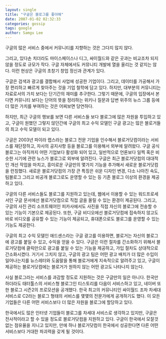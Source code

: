```yaml
---
layout: single
title: "구글은 블로그를 좋아해"
date: 2007-01-02 02:32:33
categories: gossip
tags: google
author: Samgu Lee
---
```


구글의 많은 서비스 중에서 커뮤니티를 지향하는 것은 그다지 많지 않다.

그리고, 있다손 치더라도 마이스페이스나 디그, 싸이월드와 같은 곳과는 비교조차 되지 않을 정도로 규모가 작다. 구글 자체에서도 커뮤니티 개발에 열을 올리는 것 같지는 않다. 이런 현상은 구글의 초창기 창업 정신과 관계가 있다.

구글은 검색과 광고를 결합해서 사업에 성공한 기업이다. 그리고, 데이터를 가공해서 가장 편리하고 빠르게 찾아주는 것을 기업 철학에 담고 있다. 하지만, 대부분의 커뮤니티는 자료로서의 가치 보다는 단기간의 재미를 추구한다. 그렇기 때문에, 구글의 입장에서 본다면 커뮤니티 보다는 단어의 뜻을 정리하는 위키나 질문과 답변 위주의 뉴스 그룹 등에 더 많은 가치를 부여하는 것은 어찌보면 당연하다.

하지만, 최근 구글의 행보를 보면 다른 서비스들 보다 블로그에 많은 자원을 투입하고 있고, 구글이 원했던 그렇지 않던간에 구글의 최고 수익 모델인 구글 광고는 많은 블로거들의 최고 수익 모델이 되고 있다.

구글은 2003년 파이라 랩스라는 블로그 전문 기업을 인수해서 블로거닷컴이라는 서비스를 재단장하고, 자사의 공지사항 등을 블로그를 이용해서 외부에 알려왔다. 구글 공식 블로그는 아직까지 어떤 기업보다 활성화 되어 있고, 일반적으로 언론보다 일찍 혹은 비슷한 시기에 관련 뉴스가 블로그로 외부에 알려진다. 구글은 최근 블로거닷컴의 대대적인 개선 작업을 마치고, 흥미로운 구글만의 몇가지 기능을 추가해서 새로운 블로거닷컴을 런칭했다. 새로운 블로거닷컴의 가장 큰 특징은 쉬운 디자인 변경, 다소 나아진 속도, 팀블로그 그리고 비공개 블로그로도 운영할 수 있는 등 기존 블로그 이상의 환경을 제공하고 있다.

구글의 다른 서비스들도 블로그를 지원하고 있는데, 웹에서 이용할 수 있는 워드프로세서인 구글 문서에선 블로거닷컴으로 직접 글을 올릴 수 있는 환경이 제공된다. 그리고, 구글의 사진 관리 소프트웨어인 피카사에서도 사진을 직접 자신의 블로그에 전송할 수 있는 기능이 기본으로 제공된다. 또한, 구글 비디오에선 블로거닷컴에 접속하지 않고도 바로 비디오를 공유할 수 있는 기능이 제공되고, 휴대폰으로도 블로그를 운영할 수 있는 기능도 제공한다.

구글의 최고 수익 모델인 애드센스라는 구글 광고를 이용하면, 블로거는 자신의 블로그에 광고를 붙일 수 있고, 수익을 얻을 수 있다. 구글은 이런 절차를 간소화하기 위해서 블로거닷컴에 클릭만으로 광고를 붙일 수 있는 기능을 제공하고, 가입 절차도 상대적으로 간소화시켰다. 거기서 그치지 않고, 구글의 광고 팀은 어떤 광고 배치가 더 많은 수입이 일어나는지를 뉴스레터와 도움말을 통해 블로거에게 지속적으로 알려주고 있고, 구글이 제공하는 블로거닷컴에는 블로거가 원하지 않는 어떤 광고도 나타나지 않는다.

사실 블로그라는 서비스를 과감할 정도로 지원하는 것은 구글만의 일은 아니다. 한국만 하더라도 태터툴스의 서비스형 블로그인 티스토리를 다음이 서비스하고 있고, 네이버 또한 블로그 시즌2의 프로모션을 공개했다. 한국 최고의 커뮤니티인 싸이월드 조차 차세대 서비스로 C2라는 블로그 형태의 서비스를 몇몇의 전문가에게 공개하기도 했다. 이 모든 기업들은 다른 어떤 서비스보다 더 많은 자원을 블로그에 할당하고 있다.

한국에서도 많은 인터넷 기업들이 블로그를 차세대 서비스로 생각하고 있지만, 구글은 전사적이라고 할 수 있을 정도로 블로거닷컴을 지원하고 있다. 구글이 한국에서 모잘것 없는 점유율을 지니고 있지만, 만에 하나 블로거닷컴이 한국에서 성공한다면 다른 어떤 서비스보다 거대한 파괴력을 갖게 될 것이다.

